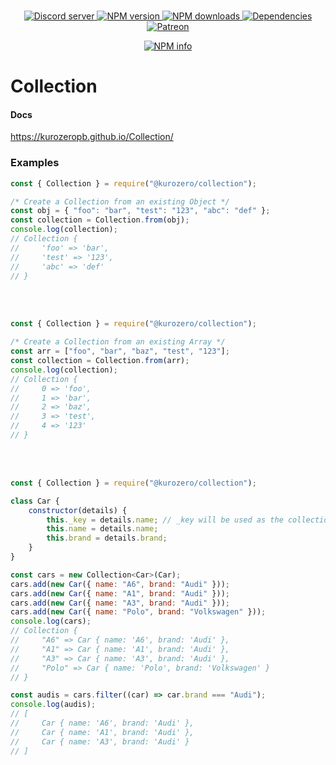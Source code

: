 <div align="center">
    <br />
    <p>
        <a href="https://discord.gg/p895czC">
            <img src="https://discordapp.com/api/guilds/240059867744698368/embed.png" alt="Discord server" />
        </a>
        <a href="https://www.npmjs.com/package/@kurozero/collection">
            <img src="https://img.shields.io/npm/v/@kurozero/collection.svg?maxAge=3600" alt="NPM version" />
        </a>
        <a href="https://www.npmjs.com/package/@kurozero/collection">
            <img src="https://img.shields.io/npm/dt/@kurozero/collection.svg?maxAge=3600" alt="NPM downloads" />
        </a>
        <a href="https://david-dm.org/KurozeroPB/rssemitter">
            <img src="https://img.shields.io/david/kurozeropb/rssemitter.svg?maxAge=3600" alt="Dependencies" />
        </a>
        <a href="https://www.patreon.com/Kurozero">
            <img src="https://img.shields.io/badge/donate-patreon-F96854.svg" alt="Patreon" />
        </a>
    </p>
    <p>
        <a href="https://nodei.co/npm/@kurozero/collection/">
            <img src="https://nodei.co/npm/@kurozero/collection.png?downloads=true&stars=true" alt="NPM info" />
        </a>
    </p>
</div>

# Collection

#### Docs
https://kurozeropb.github.io/Collection/


### Examples
```js
const { Collection } = require("@kurozero/collection");

/* Create a Collection from an existing Object */
const obj = { "foo": "bar", "test": "123", "abc": "def" };
const collection = Collection.from(obj);
console.log(collection);
// Collection {
//     'foo' => 'bar',
//     'test' => '123',
//     'abc' => 'def'
// }
```

<br/><br/>

```js
const { Collection } = require("@kurozero/collection");

/* Create a Collection from an existing Array */
const arr = ["foo", "bar", "baz", "test", "123"];
const collection = Collection.from(arr);
console.log(collection);
// Collection {
//     0 => 'foo',
//     1 => 'bar',
//     2 => 'baz',
//     3 => 'test',
//     4 => '123'
// }
```

<br/><br/>

```js
const { Collection } = require("@kurozero/collection");

class Car {
    constructor(details) {
        this._key = details.name; // _key will be used as the collection key
        this.name = details.name;
        this.brand = details.brand;
    }
}

const cars = new Collection<Car>(Car);
cars.add(new Car({ name: "A6", brand: "Audi" }));
cars.add(new Car({ name: "A1", brand: "Audi" }));
cars.add(new Car({ name: "A3", brand: "Audi" }));
cars.add(new Car({ name: "Polo", brand: "Volkswagen" }));
console.log(cars);
// Collection {
//     "A6" => Car { name: 'A6', brand: 'Audi' },
//     "A1" => Car { name: 'A1', brand: 'Audi' },
//     "A3" => Car { name: 'A3', brand: 'Audi' },
//     "Polo" => Car { name: 'Polo', brand: 'Volkswagen' }
// }

const audis = cars.filter((car) => car.brand === "Audi");
console.log(audis);
// [
//     Car { name: 'A6', brand: 'Audi' },
//     Car { name: 'A1', brand: 'Audi' },
//     Car { name: 'A3', brand: 'Audi' }
// ]
```
